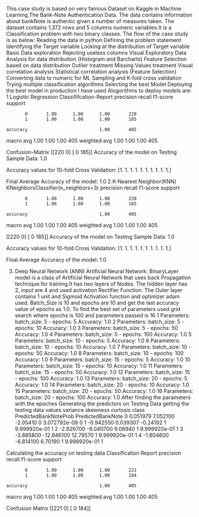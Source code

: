 This case study is based on very famous Dataset on Kaggle in Machine Learning.The Bank-Note Authentication Data.
The data contains information about bankNote is authentic given a number of measures taken. The dataset contains 1,372 rows and 5 columns
numeric variables.It is a Classification problem with two binary classes.
The flow of the case study is as below:
Reading the data in python
Defining the problem statement
Identifying the Target variable
Looking at the distribution of Target variable
Basic Data exploration
Rejecting useless columns
Visual Exploratory Data Analysis for data distribution (Histogram and Barcharts)
Feature Selection based on data distribution
Outlier treatment
Missing Values treatment
Visual correlation analysis
Statistical correlation analysis (Feature Selection)
Converting data to numeric for ML
Sampling and K-fold cross validation
Trying multiple classification algorithms
Selecting the best Model
Deploying the best model in production
I have used Alogorithms to deploy models are:
1.Logistic Regression Classififcation-Report
               precision    recall  f1-score   support

           0       1.00      1.00      1.00       220
           1       1.00      1.00      1.00       185

    accuracy                           1.00       405
   macro avg       1.00      1.00      1.00       405
weighted avg       1.00      1.00      1.00       405

Confusion-Matrix
 [[220   0]
 [  0 185]]
Accuracy of the model on Testing Sample Data: 1.0

Accuracy values for 10-fold Cross Validation:
 [1. 1. 1. 1. 1. 1. 1. 1. 1. 1.]

Final Average Accuracy of the model: 1.0
2.K-Nearest Neighbor(KNN) KNeighborsClassifier(n_neighbors=3)
              precision    recall  f1-score   support

           0       1.00      1.00      1.00       220
           1       1.00      1.00      1.00       185

    accuracy                           1.00       405
   macro avg       1.00      1.00      1.00       405
weighted avg       1.00      1.00      1.00       405

[[220   0]
 [  0 185]]
Accuracy of the model on Testing Sample Data: 1.0

Accuracy values for 10-fold Cross Validation:
 [1. 1. 1. 1. 1. 1. 1. 1. 1. 1.]

Final Average Accuracy of the model: 1.0

3. Deep Neural Network (ANN) Artificial Neural Network:
BinaryLayer model is a class of Artificial Neural Network that uses back Propagation technique for training.It has two layers of Nodes.
The hidden layer has 2, input are 4 and used activation Rectifier Function.
The Outer layer contains 1 unit and Sigmoid Activation function and optimizer adam used. Batch_Size is 10 and epochs are 10 and get 
the last accuracy value of epochs as 1.0.
To find the best set of parameters used grid search where epochs is 100 and parameters passed is 16
1 Parameters: batch_size: 5 - epochs: 5 Accuracy: 1.0
2 Parameters: batch_size: 5 - epochs: 10 Accuracy: 1.0
3 Parameters: batch_size: 5 - epochs: 50 Accuracy: 1.0
4 Parameters: batch_size: 5 - epochs: 100 Accuracy: 1.0
5 Parameters: batch_size: 10 - epochs: 5 Accuracy: 1.0
6 Parameters: batch_size: 10 - epochs: 10 Accuracy: 1.0
7 Parameters: batch_size: 10 - epochs: 50 Accuracy: 1.0
8 Parameters: batch_size: 10 - epochs: 100 Accuracy: 1.0
9 Parameters: batch_size: 15 - epochs: 5 Accuracy: 1.0
10 Parameters: batch_size: 15 - epochs: 10 Accuracy: 1.0
11 Parameters: batch_size: 15 - epochs: 50 Accuracy: 1.0
12 Parameters: batch_size: 15 - epochs: 100 Accuracy: 1.0
13 Parameters: batch_size: 20 - epochs: 5 Accuracy: 1.0
14 Parameters: batch_size: 20 - epochs: 10 Accuracy: 1.0
15 Parameters: batch_size: 20 - epochs: 50 Accuracy: 1.0
16 Parameters: batch_size: 20 - epochs: 100 Accuracy: 1.0
After finding the parameters with the epoches Generating the predictors on Testing Data getting the testing data values
	variance	skewness	curtosis	class	PredictedBankNoteProb	PredictedBankNote
0	0.051979	7.052100	-2.05410	0	3.072792e-09	0
1	-0.942550	0.039307	-0.24192	1	9.999920e-01	1
2	-2.826700	-9.040700	9.06940	1	9.999920e-01	1
3	-3.885800	-12.846100	12.79570	1	9.999920e-01	1
4	-1.804600	-6.814100	6.70190	1	9.999920e-01	1

Calculating the accuracy on testing data
Classification Report
               precision    recall  f1-score   support

           0       1.00      1.00      1.00       221
           1       1.00      1.00      1.00       184

    accuracy                           1.00       405
   macro avg       1.00      1.00      1.00       405
weighted avg       1.00      1.00      1.00       405

Confusion Matrix
 [[221   0]
 [  0 184]]

